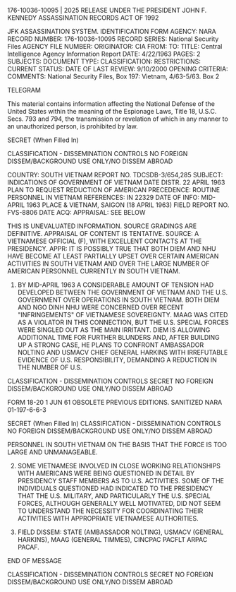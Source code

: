 176-10036-10095 | 2025 RELEASE UNDER THE PRESIDENT JOHN F. KENNEDY ASSASSINATION RECORDS ACT OF 1992

JFK ASSASSINATION SYSTEM.
IDENTIFICATION FORM
AGENCY: NARA
RECORD NUMBER: 176-10036-10095
RECORD SERIES: National Security Files
AGENCY FILE NUMBER:
ORIGINATOR: CIA
FROM:
TO:
TITLE: Central Intelligence Agency Information Report
DATE: 4/22/1963
PAGES: 2
SUBJECTS:
DOCUMENT TYPE:
CLASSIFICATION:
RESTRICTIONS:
CURRENT STATUS:
DATE OF LAST REVIEW: 9/10/2000
OPENING CRITERIA:
COMMENTS: National Security Files, Box 197: Vietnam, 4/63-5/63. Box 2

TELEGRAM

This material contains information affecting the National Defense of the United States within the meaning of the Espionage Laws, Title 18, U.S.C. Secs. 793 and 794, the transmission or revelation of which in any manner to an unauthorized person, is prohibited by law.

SECRET
(When Filled In)

CLASSIFICATION - DISSEMINATION CONTROLS
NO FOREIGN DISSEM/BACKGROUND USE ONLY/NO DISSEM ABROAD

COUNTRY: SOUTH VIETNAM REPORT NO. TDCSDB-3/654,285
SUBJECT: INDICATIONS OF GOVERNMENT OF VIETNAM DATE DISTR. 22 APRIL 1963
PLAN TO REQUEST REDUCTION OF AMERICAN PRECEDENCE: ROUTINE
PERSONNEL IN VIETNAM REFERENCES: IN 22329
DATE OF INFO: MID-APRIL 1963
PLACE & VIETNAM, SAIGON (18 APRIL 1963) FIELD REPORT NO. FVS-8806
DATE ACQ:
APPRAISAL: SEE BELOW

THIS IS UNEVALUATED INFORMATION. SOURCE GRADINGS ARE DEFINITIVE. APPRAISAL OF CONTENT IS TENTATIVE.
SOURCE: A VIETNAMESE OFFICIAL (F), WITH EXCELLENT CONTACTS AT THE PRESIDENCY.
APPR: IT IS POSSIBLY TRUE THAT BOTH DIEM AND NHU HAVE BECOME AT LEAST PARTIALLY UPSET
OVER CERTAIN AMERICAN ACTIVITIES IN SOUTH VIETNAM AND OVER THE LARGE NUMBER OF
AMERICAN PERSONNEL CURRENTLY IN SOUTH VIETNAM.

1. BY MID-APRIL 1963 A CONSIDERABLE AMOUNT OF TENSION HAD
DEVELOPED BETWEEN THE GOVERNMENT OF VIETNAM AND THE U.S. GOVERNMENT
OVER OPERATIONS IN SOUTH VIETNAM. BOTH DIEM AND NGO DINH NHU WERE
CONCERNED OVER RECENT "INFRINGEMENTS" OF VIETNAMESE SOVEREIGNTY.
MAAG WAS CITED AS A VIOLATOR IN THIS CONNECTION, BUT THE U.S.
SPECIAL FORCES WERE SINGLED OUT AS THE MAIN IRRITANT. DIEM IS
ALLOWING ADDITIONAL TIME FOR FURTHER BLUNDERS AND, AFTER BUILDING
UP A STRONG CASE, HE PLANS TO CONFRONT AMBASSADOR NOLTING AND
USMACV CHIEF GENERAL HARKINS WITH IRREFUTABLE EVIDENCE OF U.S.
RESPONSIBILITY, DEMANDING A REDUCTION IN THE NUMBER OF U.S.

CLASSIFICATION - DISSEMINATION CONTROLS
SECRET NO FOREIGN DISSEM/BACKGROUND USE ONLY/NO DISSEM ABROAD

FORM 18-20
1 JUN 61 OBSOLETE PREVIOUS EDITIONS.
SANITIZED NARA 01-197-6-6-3

SECRET
(When Filled In)
CLASSIFICATION - DISSEMINATION CONTROLS
NO FOREIGN DISSEM/BACKGROUND USE ONLY/NO DISSEM ABROAD

PERSONNEL IN SOUTH VIETNAM ON THE BASIS THAT THE FORCE IS TOO
LARGE AND UNMANAGEABLE.

2. SOME VIETNAMESE INVOLVED IN CLOSE WORKING RELATIONSHIPS
WITH AMERICANS WERE BEING QUESTIONED IN DETAIL BY PRESIDENCY
STAFF MEMBERS AS TO U.S. ACTIVITIES. SOME OF THE INDIVIDUALS
QUESTIONED HAD INDICATED TO THE PRESIDENCY THAT THE U.S. MILITARY,
AND PARTICULARLY THE U.S. SPECIAL FORCES, ALTHOUGH GENERALLY
WELL MOTIVATED, DID NOT SEEM TO UNDERSTAND THE NECESSITY FOR
COORDINATING THEIR ACTIVITIES WITH APPROPRIATE VIETNAMESE
AUTHORITIES.

3. FIELD DISSEM: STATE (AMBASSADOR NOLTING), USMACV
(GENERAL HARKINS), MAAG (GENERAL TIMMES), CINCPAC PACFLT ARPAC
PACAF.

END OF MESSAGE

CLASSIFICATION - DISSEMINATION CONTROLS
SECRET NO FOREIGN DISSEM/BACKGROUND USE ONLY/NO DISSEM ABROAD
